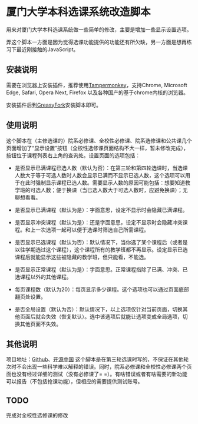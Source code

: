 # 厦门大学本科选课系统改造脚本
用来对厦门大学本科选课系统做一些简单的修改，主要是增加一些显示设置选项。

弄这个脚本一方面是因为觉得选课功能提供的功能还有所欠缺，另一方面是想再练习下最近刚接触的JavaScript。

## 安装说明
需要在浏览器上安装插件，推荐使用[Tampermonkey](http://tampermonkey.net/)，支持Chrome, Microsoft Edge, Safari, Opera Next, Firefox 以及各种国产的基于chrome内核的浏览器。

安装插件后到[GreasyFork](https://greasyfork.org/zh-CN/scripts/33617-xmu-bkxk)安装脚本即可。

## 使用说明
这个脚本在（主修选课的）院系必修课、全校性必修课、院系选修课和公共课几个页面增加了“显示设置”按钮（全校性选修课页面结构不大一样，暂未修改完成），按钮位于课程列表右上角的查询处。设置页面的选项包括：

- 是否显示已满课程已选人数（默认为否）：在第三轮和第四轮选课时，当选课人数大于等于可选人数时人数会显示已满而不显示已选人数，这个选项可以用于在此时强制显示课程已选人数。需要显示人数的原因可能包括：想要知道教学班的可选人数；便于换课（当已选人数大于可选人数时，应避免换课）；无聊想看看。

- 是否显示已满课程（默认为是）：字面意思，设定不显示时会隐藏已满课程。

- 是否显示冲突课程（默认为是）：还是字面意思，设定不显示时会隐藏冲突课程。和上一次选项一起可以便于选课时筛选自己所需课程。

- 是否显示已选课程（默认为否）：默认情况下，当你选了某个课程后（或者是以往学期选过这个课程），这个课程所有的教学班都不再显示。设定显示已选课程后就能显示这些被隐藏的教学班，但只能看，不能选。

- 是否显示正常课程（默认为是）：字面意思。正常课程指除了已满、冲突、已选课程以外的其他课程。

- 每页课程数（默认为20）：每页显示多少课程。这个选项也可以通过页面底部翻页处设置。

- 是否全局设置（默认为否）：默认情况下，以上选项仅针对当前页面，切换其他页面后就会失效（恢复默认）。选中该选项后就能让选项变成全局选项，切换其他页面不失效。


## 其他说明
项目地址：[Github](https://github.com/jinzhen-lin)、[开源中国](https://gitee.com/linjinzhen/xmu-bkxk)
这个脚本是在第三轮选课时写的，不保证在其他轮次时不会出现一些科学难以解释的错误。同时，院系必修课和全校性必修课两个页面也没有经过详细的测试（没有必修课了= =）。有啥错误或者有啥需要的新功能可以报告（不包括抢课功能），但相应的需要提供测试账号。

## TODO
完成对全校性选修课的修改